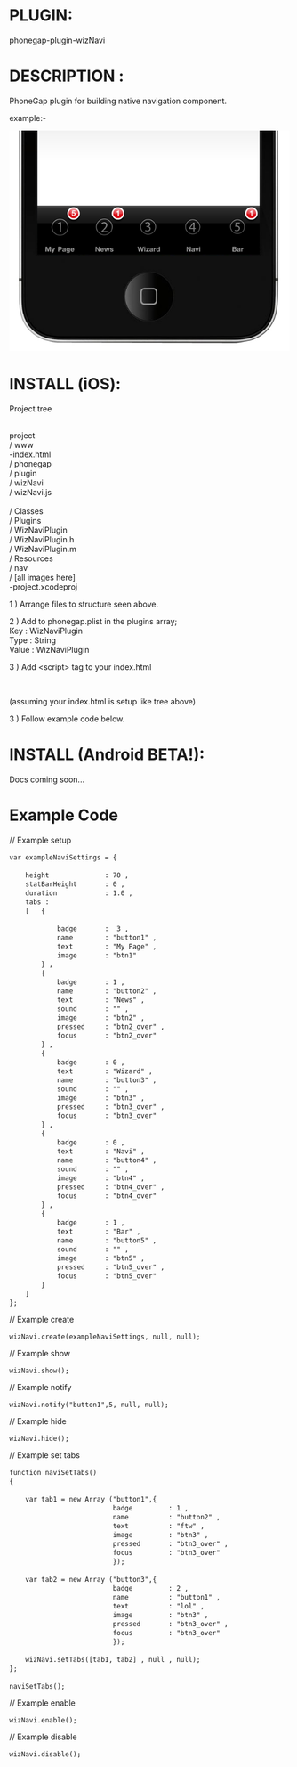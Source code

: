 


# PLUGIN: 

phonegap-plugin-wizNavi



# DESCRIPTION :

PhoneGap plugin for building native navigation component.

example:-

![iPhone example](https://github.com/Wizcorp/phonegap-plugin-wizNavi/raw/master/example.jpg)





# INSTALL (iOS):

Project tree<br /><br />

project<br />
	/ www<br />
		-index.html<br />
		/ phonegap<br />
			/ plugin<br />
				/ wizNavi<br />
					/ wizNavi.js<br />	
	/ Classes<br />
	/ Plugins<br />
		/ WizNaviPlugin<br />
			/ WizNaviPlugin.h<br />
			/ WizNaviPlugin.m<br />
	/ Resources<br />
		/ nav<br />
			/ [all images here]<br />
	-project.xcodeproj<br />
	


1 ) Arrange files to structure seen above.

2 ) Add to phonegap.plist in the plugins array;<br />
Key : WizNaviPlugin<br />
Type : String<br />
Value : WizNaviPlugin<br />

3 ) Add \<script\> tag to your index.html<br />
<script type="text/javascript" charset="utf-8" src="phonegap/plugin/wizNavi/wizNavi.js"></script><br />
(assuming your index.html is setup like tree above)


3 ) Follow example code below.






# INSTALL (Android BETA!):

Docs coming soon...




# Example Code

// Example setup<br />
```
var exampleNaviSettings = {
                     
	height 				: 70 ,
	statBarHeight       : 0 ,
	duration            : 1.0 ,
	tabs : 	
	[	{

			badge 		:  3 ,
			name       	: "button1" ,
			text 		: "My Page" ,
			image 		: "btn1"
		} ,
		{
			badge 		: 1 ,
			name       	: "button2" ,
			text 		: "News" ,
			sound 		: "" ,
			image 		: "btn2" ,
			pressed		: "btn2_over" ,
			focus		: "btn2_over" 
		} ,
		{
			badge 		: 0 ,
			text 		: "Wizard" ,
			name       	: "button3" ,
			sound 		: "" ,
			image 		: "btn3" ,
			pressed		: "btn3_over" ,
			focus		: "btn3_over" 
		} ,
		{
			badge 		: 0 ,
			text 		: "Navi" ,
			name       	: "button4" ,
			sound 		: "" ,
			image 		: "btn4" ,
			pressed		: "btn4_over" ,
			focus		: "btn4_over" 
		} ,
		{
			badge 		: 1 ,
			text 		: "Bar" ,
			name       	: "button5" ,
			sound 		: "" ,
			image 		: "btn5" ,
			pressed		: "btn5_over" ,
			focus		: "btn5_over" 
		}
	]
};
```


// Example create<br />
```
wizNavi.create(exampleNaviSettings, null, null);
```


// Example show<br />
```
wizNavi.show();
```


// Example notify<br />
```
wizNavi.notify("button1",5, null, null);
```


// Example hide<br />
```
wizNavi.hide();
```


// Example set tabs<br />
```
function naviSetTabs()
{
                    
	var tab1 = new Array ("button1",{
	                      badge 		: 1 ,
	                      name          : "button2" ,
	                      text          : "ftw" ,
	                      image 		: "btn3" ,
	                      pressed       : "btn3_over" ,
	                      focus         : "btn3_over" 
	                      });
	
	var tab2 = new Array ("button3",{
	                      badge 		: 2 ,
	                      name          : "button1" ,
	                      text          : "lol" ,
	                      image 		: "btn3" ,
	                      pressed       : "btn3_over" ,
	                      focus         : "btn3_over" 
	                      });
	
	wizNavi.setTabs([tab1, tab2] , null , null);
};

naviSetTabs();
```


// Example enable<br />
```
wizNavi.enable();
```


// Example disable<br />
```
wizNavi.disable();
```